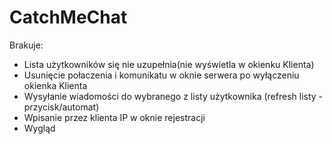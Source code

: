# CatchMeChat
Brakuje:
* Lista użytkowników się nie uzupełnia(nie wyświetla w okienku Klienta)
* Usunięcie połaczenia i komunikatu w oknie serwera po wyłączeniu okienka Klienta
* Wysyłanie wiadomości do wybranego z listy użytkownika (refresh listy - przycisk/automat)
* Wpisanie przez klienta IP w oknie rejestracji 
* Wygląd 
